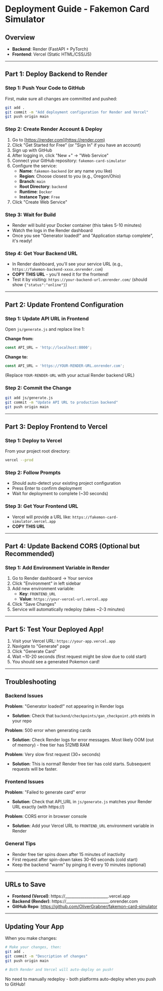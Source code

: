 # Deployment Guide - Fakemon Card Simulator

## Overview
- **Backend**: Render (FastAPI + PyTorch)
- **Frontend**: Vercel (Static HTML/CSS/JS)

---

## Part 1: Deploy Backend to Render

### Step 1: Push Your Code to GitHub

First, make sure all changes are committed and pushed:

```bash
git add .
git commit -m "Add deployment configuration for Render and Vercel"
git push origin main
```

### Step 2: Create Render Account & Deploy

1. Go to [https://render.com](https://render.com)
2. Click "Get Started for Free" (or "Sign In" if you have an account)
3. Sign up with GitHub
4. After logging in, click "New +" → "Web Service"
5. Connect your GitHub repository: `fakemon-card-simulator`
6. Configure the service:
   - **Name**: `fakemon-backend` (or any name you like)
   - **Region**: Choose closest to you (e.g., Oregon/Ohio)
   - **Branch**: `main`
   - **Root Directory**: `backend`
   - **Runtime**: `Docker`
   - **Instance Type**: `Free`
7. Click "Create Web Service"

### Step 3: Wait for Build

- Render will build your Docker container (this takes 5-10 minutes)
- Watch the logs in the Render dashboard
- Once you see "Generator loaded!" and "Application startup complete", it's ready!

### Step 4: Get Your Backend URL

- In Render dashboard, you'll see your service URL (e.g., `https://fakemon-backend-xxxx.onrender.com`)
- **COPY THIS URL** - you'll need it for the frontend!
- Test it by visiting: `https://your-backend-url.onrender.com/` (should show `{"status":"online"}`)

---

## Part 2: Update Frontend Configuration

### Step 1: Update API URL in Frontend

Open `js/generate.js` and replace line 1:

**Change from:**
```javascript
const API_URL = 'http://localhost:8000';
```

**Change to:**
```javascript
const API_URL = 'https://YOUR-RENDER-URL.onrender.com';
```

(Replace `YOUR-RENDER-URL` with your actual Render backend URL)

### Step 2: Commit the Change

```bash
git add js/generate.js
git commit -m "Update API URL to production backend"
git push origin main
```

---

## Part 3: Deploy Frontend to Vercel

### Step 1: Deploy to Vercel

From your project root directory:

```bash
vercel --prod
```

### Step 2: Follow Prompts

- Should auto-detect your existing project configuration
- Press Enter to confirm deployment
- Wait for deployment to complete (~30 seconds)

### Step 3: Get Your Frontend URL

- Vercel will provide a URL like: `https://fakemon-card-simulator.vercel.app`
- **COPY THIS URL**

---

## Part 4: Update Backend CORS (Optional but Recommended)

### Step 1: Add Environment Variable in Render

1. Go to Render dashboard → Your service
2. Click "Environment" in left sidebar
3. Add new environment variable:
   - **Key**: `FRONTEND_URL`
   - **Value**: `https://your-vercel-url.vercel.app`
4. Click "Save Changes"
5. Service will automatically redeploy (takes ~2-3 minutes)

---

## Part 5: Test Your Deployed App!

1. Visit your Vercel URL: `https://your-app.vercel.app`
2. Navigate to "Generate" page
3. Click "Generate Card"
4. Wait ~10-20 seconds (first request might be slow due to cold start)
5. You should see a generated Pokemon card!

---

## Troubleshooting

### Backend Issues

**Problem**: "Generator loaded!" not appearing in Render logs
- **Solution**: Check that `backend/checkpoints/gan_checkpoint.pth` exists in your repo

**Problem**: 500 error when generating cards
- **Solution**: Check Render logs for error messages. Most likely OOM (out of memory) - free tier has 512MB RAM

**Problem**: Very slow first request (30+ seconds)
- **Solution**: This is normal! Render free tier has cold starts. Subsequent requests will be faster.

### Frontend Issues

**Problem**: "Failed to generate card" error
- **Solution**: Check that API_URL in `js/generate.js` matches your Render URL exactly (with https://)

**Problem**: CORS error in browser console
- **Solution**: Add your Vercel URL to `FRONTEND_URL` environment variable in Render

### General Tips

- Render free tier spins down after 15 minutes of inactivity
- First request after spin-down takes 30-60 seconds (cold start)
- Keep the backend "warm" by pinging it every 10 minutes (optional)

---

## URLs to Save

- **Frontend (Vercel)**: https://______________________.vercel.app
- **Backend (Render)**: https://______________________.onrender.com
- **GitHub Repo**: https://github.com/OliverGrabner/fakemon-card-simulator

---

## Updating Your App

When you make changes:

```bash
# Make your changes, then:
git add .
git commit -m "Description of changes"
git push origin main

# Both Render and Vercel will auto-deploy on push!
```

No need to manually redeploy - both platforms auto-deploy when you push to GitHub!
